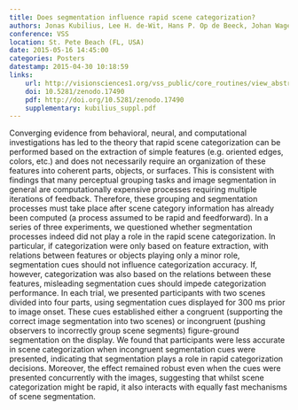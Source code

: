 ```yaml
---
title: Does segmentation influence rapid scene categorization?
authors: Jonas Kubilius, Lee H. de-Wit, Hans P. Op de Beeck, Johan Wagemans, Caitlin R. Mullin
conference: VSS
location: St. Pete Beach (FL, USA)
date: 2015-05-16 14:45:00
categories: Posters
datestamp: 2015-04-30 10:18:59
links:
    url: http://visionsciences1.org/vss_public/core_routines/view_abstract_no.php?show_close_window=yes&abstractno=675
    doi: 10.5281/zenodo.17490
    pdf: http://doi.org/10.5281/zenodo.17490
    supplementary: kubilius_suppl.pdf
---
```


Converging evidence from behavioral, neural, and computational investigations has led to the theory that rapid scene categorization can be performed based on the extraction of simple features (e.g. oriented edges, colors, etc.) and does not necessarily require an organization of these features into coherent parts, objects, or surfaces. This is consistent with findings that many perceptual grouping tasks and image segmentation in general are computationally expensive processes requiring multiple iterations of feedback. Therefore, these grouping and segmentation processes must take place after scene category information has already been computed (a process assumed to be rapid and feedforward).  In a series of three experiments, we questioned whether segmentation processes indeed did not play a role in the rapid scene categorization. In particular, if categorization were only based on feature extraction, with relations between features or objects playing only a minor role, segmentation cues should not influence categorization accuracy. If, however, categorization was also based on the relations between these features, misleading segmentation cues should impede categorization performance. In each trial, we presented participants with two scenes divided into four parts, using segmentation cues displayed for 300 ms prior to image onset. These cues established either a congruent (supporting the correct image segmentation into two scenes) or incongruent (pushing observers to incorrectly group scene segments) figure-ground segmentation on the display. We found that participants were less accurate in scene categorization when incongruent segmentation cues were presented, indicating that segmentation plays a role in rapid categorization decisions. Moreover, the effect remained robust even when the cues were presented concurrently with the images, suggesting that whilst scene categorization might be rapid, it also interacts with equally fast mechanisms of scene segmentation.
